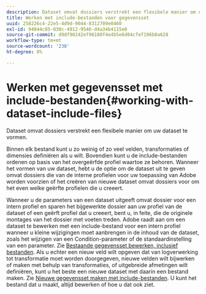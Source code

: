 ```yaml
---
description: Dataset omvat dossiers verstrekt een flexibele manier om uw dataset te vormen.
title: Werken met include-bestanden voor gegevensset
uuid: 258226c4-22e5-4d9d-9044-8312709e0460
exl-id: 94044c85-030c-4912-9546-d4a34b4115e0
source-git-commit: d9df90242ef96188f4e4b5e6d04cfef196b0a628
workflow-type: tm+mt
source-wordcount: '238'
ht-degree: 0%

---
```


# Werken met gegevensset met include-bestanden{#working-with-dataset-include-files}

Dataset omvat dossiers verstrekt een flexibele manier om uw dataset te vormen.

Binnen elk bestand kunt u zo weinig of zo veel velden, transformaties of dimensies definiëren als u wilt. Bovendien kunt u de include-bestanden ordenen op basis van het overgeërfde profiel waartoe ze behoren. Wanneer het vormen van uw dataset, hebt u de optie om de dataset uit te geven omvat dossiers die van de interne profielen voor uw toepassing van Adobe worden voorzien of het creëren van nieuwe dataset omvat dossiers voor om het even welke geërfte profielen die u creeert.

Wanneer u de parameters van een dataset uitgeeft omvat dossier voor een intern profiel en sparen het bijgewerkte dossier aan uw profiel van de dataset of een geërft profiel dat u creeert, bent u, in feite, die de originele montages van het dossier met voeten treden. Adobe raadt aan om een dataset te bewerken met een include-bestand voor een intern profiel wanneer u kleine wijzigingen moet aanbrengen in de inhoud van de dataset, zoals het wijzigen van een Condition-parameter of de standaardinstelling van een parameter. Zie [Bestaande gegevensset bewerken, inclusief bestanden](../../../../home/c-dataset-const-proc/c-dataset-inc-files/c-work-dataset-inc-files/t-edit-ex-dataset-inc-files.md#task-456c04e38ebc425fb35677a6bb6aa077). Als u echter een nieuw veld wilt opgeven dat van logverwerking tot transformatie moet worden doorgegeven, nieuwe velden wilt bijwerken of maken met behulp van transformaties, of uitgebreide afmetingen wilt definiëren, kunt u het beste een nieuwe dataset met daarin een bestand maken. Zie [Nieuwe gegevensset maken met include-bestanden](../../../../home/c-dataset-const-proc/c-dataset-inc-files/c-work-dataset-inc-files/t-create-new-dataset-inc-files.md#task-b29f30605c374a6ca747ac843337b06e). U kunt het bestand dat u maakt, altijd bewerken of hoe u dat ook ziet.
